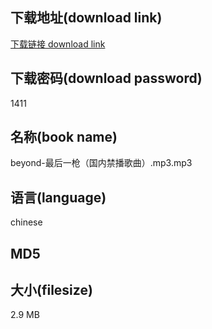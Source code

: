 ## 下载地址(download link)
[下载链接 download link](https://voluble-croquembouche-d321dc.netlify.app/?s=beyond-%E6%9C%80%E5%90%8E%E4%B8%80%E6%9E%AA%EF%BC%88%E5%9B%BD%E5%86%85%E7%A6%81%E6%92%AD%E6%AD%8C%E6%9B%B2%EF%BC%89.mp3)

## 下载密码(download password)
1411

## 名称(book name)
beyond-最后一枪（国内禁播歌曲）.mp3.mp3

## 语言(language)
chinese

## MD5


## 大小(filesize)
2.9 MB
